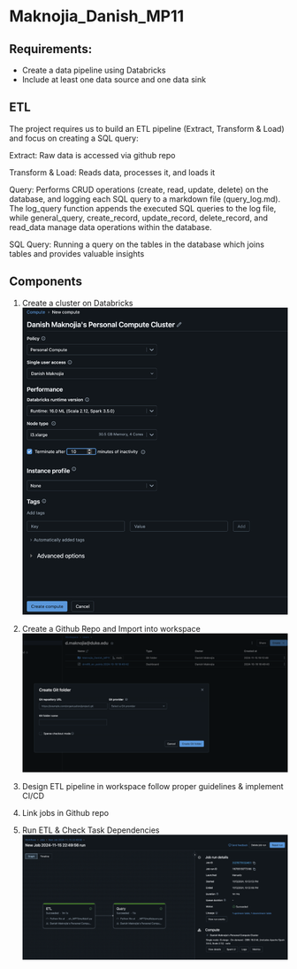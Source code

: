 # Maknojia_Danish_MP11

## Requirements:
- Create a data pipeline using Databricks
- Include at least one data source and one data sink

## ETL
The project requires us to build an ETL pipeline (Extract, Transform & Load) and focus on creating a SQL query:

Extract: Raw data is accessed via github repo

Transform & Load: Reads data, processes it, and loads it

Query: Performs CRUD operations (create, read, update, delete) on the database, and logging each SQL query to a markdown file (query_log.md). The log_query function appends the executed SQL queries to the log file, while general_query, create_record, update_record, delete_record, and read_data manage data operations within the database.

SQL Query: Running a query on the tables in the database which joins tables and provides valuable insights

## Components

1. Create a cluster on Databricks
![Logo](Cluster.png)
2. Create a Github Repo and Import into workspace
![Logo](Importgit.png)
3. Design ETL pipeline in workspace follow proper guidelines & implement CI/CD

4. Link jobs in Github repo

5. Run ETL & Check Task Dependencies 
![Logo](jobs.png)